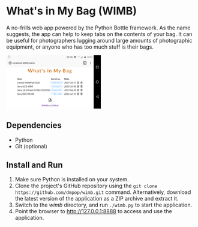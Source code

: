 # What's in My Bag (WIMB)

A no-frills web app powered by the Python Bottle framework. As the name suggests, the app can help to keep tabs on the contents of your bag. It can be useful for photographers lugging around large amounts of photographic equipment, or anyone who has too much stuff is their bags.

<img src="wimb.png" alt="wimb" width="50%">

## Dependencies

- Python
- Git (optional)

## Install and Run

1. Make sure Python is installed on your system.
3. Clone the project's GitHub repository using the `git clone https://github.com/dmpop/wimb.git` command. Alternatively, download the latest version of the application as a ZIP archive and extract it.
4. Switch to the *wimb* directory, and run `./wimb.py` to start the application.
5. Point the browser to http://127.0.0.1:8888 to access and use the application.

